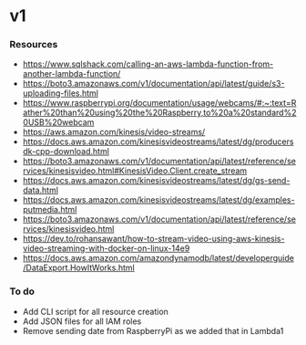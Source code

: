 # v1 

### Resources 

- https://www.sqlshack.com/calling-an-aws-lambda-function-from-another-lambda-function/
- https://boto3.amazonaws.com/v1/documentation/api/latest/guide/s3-uploading-files.html
- https://www.raspberrypi.org/documentation/usage/webcams/#:~:text=Rather%20than%20using%20the%20Raspberry,to%20a%20standard%20USB%20webcam
- https://aws.amazon.com/kinesis/video-streams/
- https://docs.aws.amazon.com/kinesisvideostreams/latest/dg/producersdk-cpp-download.html
- https://boto3.amazonaws.com/v1/documentation/api/latest/reference/services/kinesisvideo.html#KinesisVideo.Client.create_stream
- https://docs.aws.amazon.com/kinesisvideostreams/latest/dg/gs-send-data.html
- https://docs.aws.amazon.com/kinesisvideostreams/latest/dg/examples-putmedia.html
- https://boto3.amazonaws.com/v1/documentation/api/latest/reference/services/kinesisvideo.html
- https://dev.to/rohansawant/how-to-stream-video-using-aws-kinesis-video-streaming-with-docker-on-linux-14e9
- https://docs.aws.amazon.com/amazondynamodb/latest/developerguide/DataExport.HowItWorks.html


### To do

- Add CLI script for all resource creation 
- Add JSON files for all IAM roles 
- Remove sending date from RaspberryPi as we added that 
in Lambda1
